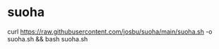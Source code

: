 # suoha

curl https://raw.githubusercontent.com/josbu/suoha/main/suoha.sh -o suoha.sh && bash suoha.sh
